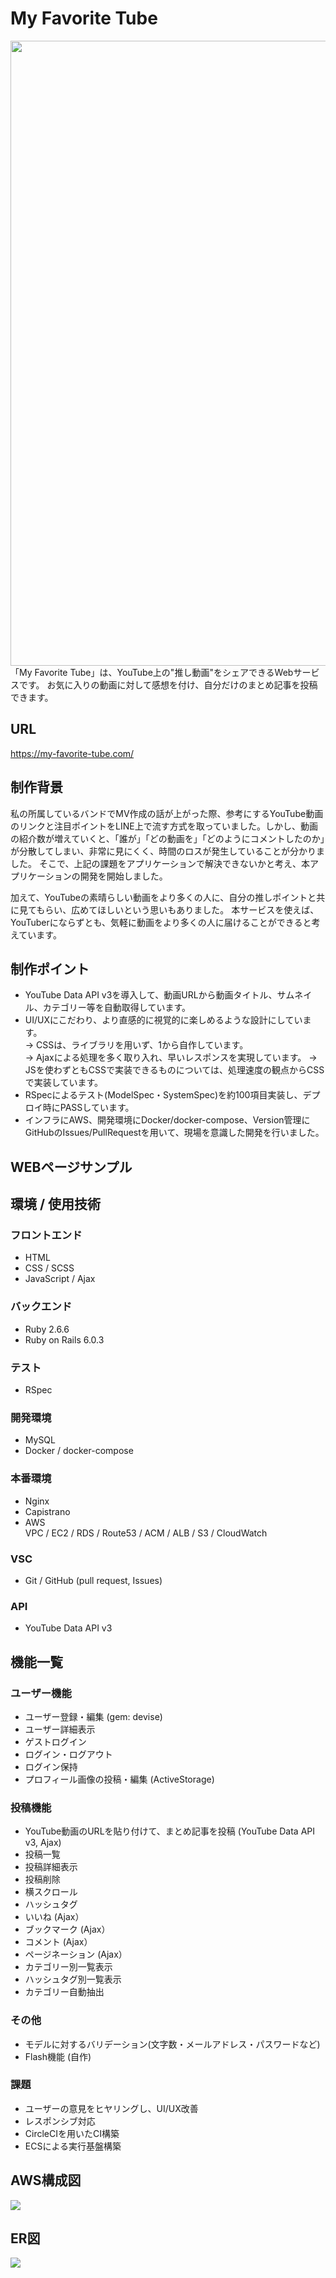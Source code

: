 # My Favorite Tube
<img src="https://user-images.githubusercontent.com/49805038/105635702-aecaae80-5ea7-11eb-92b0-8b0907b8b7e4.PNG" width="1000">
「My Favorite Tube」は、YouTube上の"推し動画"をシェアできるWebサービスです。  
お気に入りの動画に対して感想を付け、自分だけのまとめ記事を投稿できます。

## URL
https://my-favorite-tube.com/

## 制作背景
私の所属しているバンドでMV作成の話が上がった際、参考にするYouTube動画のリンクと注目ポイントをLINE上で流す方式を取っていました。しかし、動画の紹介数が増えていくと、「誰が」「どの動画を」「どのようにコメントしたのか」が分散してしまい、非常に見にくく、時間のロスが発生していることが分かりました。
そこで、上記の課題をアプリケーションで解決できないかと考え、本アプリケーションの開発を開始しました。

加えて、YouTubeの素晴らしい動画をより多くの人に、自分の推しポイントと共に見てもらい、広めてほしいという思いもありました。
本サービスを使えば、YouTuberにならずとも、気軽に動画をより多くの人に届けることができると考えています。

## 制作ポイント
* YouTube Data API v3を導入して、動画URLから動画タイトル、サムネイル、カテゴリー等を自動取得しています。  
* UI/UXにこだわり、より直感的に視覚的に楽しめるような設計にしています。  
  → CSSは、ライブラリを用いず、1から自作しています。  
  → Ajaxによる処理を多く取り入れ、早いレスポンスを実現しています。
  → JSを使わずともCSSで実装できるものについては、処理速度の観点からCSSで実装しています。
* RSpecによるテスト(ModelSpec・SystemSpec)を約100項目実装し、デプロイ時にPASSしています。
* インフラにAWS、開発環境にDocker/docker-compose、Version管理にGitHubのIssues/PullRequestを用いて、現場を意識した開発を行いました。

## WEBページサンプル

## 環境 / 使用技術
### フロントエンド
* HTML
* CSS / SCSS
* JavaScript / Ajax

### バックエンド
* Ruby 2.6.6
* Ruby on Rails 6.0.3

### テスト
* RSpec

### 開発環境
* MySQL
* Docker / docker-compose

### 本番環境
* Nginx
* Capistrano
* AWS
<br>  VPC / EC2 / RDS / Route53 / ACM / ALB / S3 / CloudWatch

### VSC
* Git / GitHub (pull request, Issues)

### API
* YouTube Data API v3

## 機能一覧
### ユーザー機能
* ユーザー登録・編集 (gem: devise)
* ユーザー詳細表示
* ゲストログイン
* ログイン・ログアウト
* ログイン保持
* プロフィール画像の投稿・編集 (ActiveStorage)

### 投稿機能  
* YouTube動画のURLを貼り付けて、まとめ記事を投稿 (YouTube Data API v3, Ajax)
* 投稿一覧
* 投稿詳細表示
* 投稿削除
* 横スクロール
* ハッシュタグ
* いいね (Ajax）
* ブックマーク (Ajax）
* コメント (Ajax）
* ページネーション (Ajax）
* カテゴリー別一覧表示
* ハッシュタグ別一覧表示
* カテゴリー自動抽出

### その他
* モデルに対するバリデーション(文字数・メールアドレス・パスワードなど)
* Flash機能 (自作)

### 課題
* ユーザーの意見をヒヤリングし、UI/UX改善
* レスポンシブ対応
* CircleCIを用いたCI構築
* ECSによる実行基盤構築

## AWS構成図
<img src="https://user-images.githubusercontent.com/49805038/105731243-8fe51e80-5f72-11eb-9af5-7fa8a38e1a26.png">

## ER図
<img src="https://user-images.githubusercontent.com/49805038/105636088-d91d6b80-5ea9-11eb-822f-38637cf7fb52.png">
